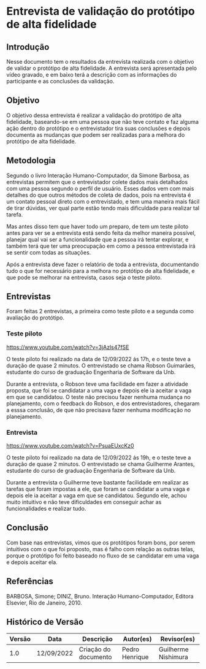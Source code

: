 # Entrevista de validação do protótipo de alta fidelidade

## Introdução
  Nesse documento tem o resultados da entrevista realizada com o objetivo de validar o protótipo de alta fidelidade. A entrevista será apresentada pelo vídeo gravado, e em baixo terá a descrição com as informações do participante e as conclusões da validação.

## Objetivo
  O objetivo dessa entrevista é realizar a validação do protótipo de alta fidelidade, baseando-se em uma pessoa que não teve contato e faz alguma ação dentro do protótipo e o entrevistador tira suas conclusões e depois documenta as mudanças que podem ser realizadas para a melhora do protótipo de alta fidelidade.
 
## Metodologia
  Segundo o livro Interação Humano-Computador, da Simone Barbosa, as entrevistas permitem que o entrevistador colete dados mais detalhados com uma pessoa segundo o perfil de usuário. Esses dados vem com mais detalhes do que outros métodos de coleta de dados, pois na entrevista é um contato pessoal direto com o entrevistado, e tem uma maneira mais fácil de tirar dúvidas, ver qual parte estão tendo mais dificuldade para realizar tal tarefa.
  
  Mas antes disso tem que haver todo um preparo, de tem um teste piloto antes para ver se a entrevista está sendo feita da melhor maneira possível, planejar qual vai ser a funcionalidade que a pessoa irá tentar explorar, e também terá que ter uma preocupação em como a pessoa entrevistada irá se sentir com todas as situações. 
  
  Após a entrevista deve fazer o relatório de toda a entrevista, documentando tudo o que for necessário para a melhora no protótipo de alta fidelidade, e que pode se melhorar na entrevista, casos seja o teste piloto.
  
## Entrevistas
  Foram feitas 2 entrevistas, a primeira como teste piloto e a segunda como avaliação do protótipo. 
  
### Teste piloto

https://www.youtube.com/watch?v=3jAzls47fSE

  O teste piloto foi realizado na data de 12/09/2022 ás 17h, e o teste teve a duração de quase 2 minutos. O entrevistado se chama Robson Guimarães, estudante do curso de graduação Engenharia de Software da Unb.

Durante a entrevista, o Robson teve uma facilidade em fazer a atividade proposta, que foi se candidatar a uma vaga e depois ele ia aceitar a vaga em que se candidatou. O teste não precisou fazer nenhuma mudança no planejamento, com o feedback do Robson, e dos entrevistadores, chegaram a esssa conclusão, de que não precisava fazer nenhuma modificação no planejamento.

### Entrevista

https://www.youtube.com/watch?v=PsuaEUxcKz0

  O teste piloto foi realizado na data de 12/09/2022 ás 19h, e o teste teve a duração de quase 2 minutos. O entrevistado se chama Guilherme Arantes, estudante do curso de graduação Engenharia de Software da Unb.
  
  Durante a entrevista o Guilherme teve bastante facilidade em realizar as tarefas que foram impostas a ele, que foram se candidatar a uma vaga e depois ele ia aceitar a vaga em que se candidatou. Segundo ele, achou muito intuitivo e não teve dificuldades em conseguir achar as funcionalidades e realizar tudo.

## Conclusão

  Com base nas entrevistas, vimos que os protótipos foram bons, por serem intuitivos com o que foi proposto, mas é falho com relação as outras telas, porque o protótipo foi feito baseado no fluxo de se candidatar em uma vaga e depois aceitar ela. 
  
  
## Referências
BARBOSA, Simone; DINIZ, Bruno. Interação Humano-Computador, Editora Elsevier, Rio de Janeiro, 2010.

## Histórico de Versão

| Versão | Data       | Descrição                      | Autor(es)                   | Revisor(es)                 |
| ------ | ---------- | ------------------------------ | --------------------------- | --------------------------- |
| 1.0    | 12/09/2022 | Criação do documento           | Pedro Henrique          |  Guilherme Nishimura           |
